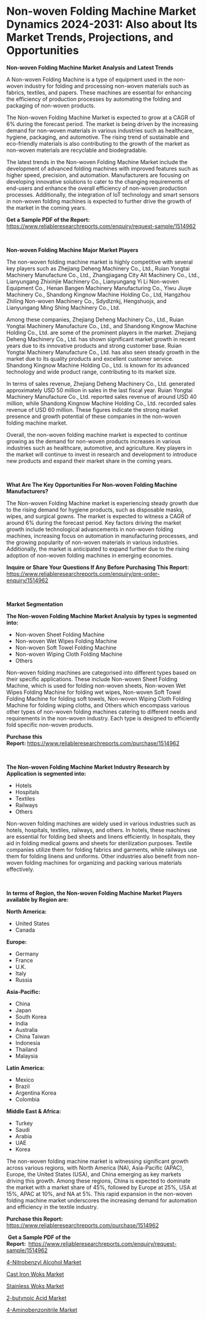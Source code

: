 <p><h1>Non-woven Folding Machine Market Dynamics 2024-2031: Also about Its Market Trends, Projections, and Opportunities</h1></p><p><strong>Non-woven Folding Machine Market Analysis and Latest Trends</strong></p>
<p><p>A Non-woven Folding Machine is a type of equipment used in the non-woven industry for folding and processing non-woven materials such as fabrics, textiles, and papers. These machines are essential for enhancing the efficiency of production processes by automating the folding and packaging of non-woven products.</p><p>The Non-woven Folding Machine Market is expected to grow at a CAGR of 6% during the forecast period. The market is being driven by the increasing demand for non-woven materials in various industries such as healthcare, hygiene, packaging, and automotive. The rising trend of sustainable and eco-friendly materials is also contributing to the growth of the market as non-woven materials are recyclable and biodegradable.</p><p>The latest trends in the Non-woven Folding Machine Market include the development of advanced folding machines with improved features such as higher speed, precision, and automation. Manufacturers are focusing on developing innovative solutions to cater to the changing requirements of end-users and enhance the overall efficiency of non-woven production processes. Additionally, the integration of IoT technology and smart sensors in non-woven folding machines is expected to further drive the growth of the market in the coming years.</p></p>
<p><strong>Get a Sample PDF of the Report:&nbsp;</strong> <a href="https://www.reliableresearchreports.com/enquiry/request-sample/1514962">https://www.reliableresearchreports.com/enquiry/request-sample/1514962</a></p>
<p>&nbsp;</p>
<p><strong>Non-woven Folding Machine Major Market Players</strong></p>
<p><p>The non-woven folding machine market is highly competitive with several key players such as Zhejiang Deheng Machinery Co., Ltd., Ruian Yongtai Machinery Manufacture Co., Ltd., Zhangjiagang City Alt Machinery Co., Ltd., Lianyungang Zhixinjie Machinery Co., Lianyungang Yi Li Non-woven Equipment Co., Henan Bangen Machinery Manufacturing Co., Yiwu Jiuye Machinery Co., Shandong Kingnow Machine Holding Co., Ltd, Hangzhou Zhiling Non-woven Machinery Co., Sdydlznkj, Hengshuojx, and Lianyungang Ming Shing Machinery Co., Ltd.</p><p>Among these companies, Zhejiang Deheng Machinery Co., Ltd., Ruian Yongtai Machinery Manufacture Co., Ltd., and Shandong Kingnow Machine Holding Co., Ltd. are some of the prominent players in the market. Zhejiang Deheng Machinery Co., Ltd. has shown significant market growth in recent years due to its innovative products and strong customer base. Ruian Yongtai Machinery Manufacture Co., Ltd. has also seen steady growth in the market due to its quality products and excellent customer service. Shandong Kingnow Machine Holding Co., Ltd. is known for its advanced technology and wide product range, contributing to its market size.</p><p>In terms of sales revenue, Zhejiang Deheng Machinery Co., Ltd. generated approximately USD 50 million in sales in the last fiscal year. Ruian Yongtai Machinery Manufacture Co., Ltd. reported sales revenue of around USD 40 million, while Shandong Kingnow Machine Holding Co., Ltd. recorded sales revenue of USD 60 million. These figures indicate the strong market presence and growth potential of these companies in the non-woven folding machine market.</p><p>Overall, the non-woven folding machine market is expected to continue growing as the demand for non-woven products increases in various industries such as healthcare, automotive, and agriculture. Key players in the market will continue to invest in research and development to introduce new products and expand their market share in the coming years.</p></p>
<p>&nbsp;</p>
<p><strong>What Are The Key Opportunities For Non-woven Folding Machine Manufacturers?</strong></p>
<p><p>The Non-woven Folding Machine market is experiencing steady growth due to the rising demand for hygiene products, such as disposable masks, wipes, and surgical gowns. The market is expected to witness a CAGR of around 6% during the forecast period. Key factors driving the market growth include technological advancements in non-woven folding machines, increasing focus on automation in manufacturing processes, and the growing popularity of non-woven materials in various industries. Additionally, the market is anticipated to expand further due to the rising adoption of non-woven folding machines in emerging economies.</p></p>
<p><strong>Inquire or Share Your Questions If Any Before Purchasing This Report:</strong> <a href="https://www.reliableresearchreports.com/enquiry/pre-order-enquiry/1514962">https://www.reliableresearchreports.com/enquiry/pre-order-enquiry/1514962</a></p>
<p>&nbsp;</p>
<p><strong>Market Segmentation</strong></p>
<p><strong>The Non-woven Folding Machine Market Analysis by types is segmented into:</strong></p>
<p><ul><li>Non-woven Sheet Folding Machine</li><li>Non-woven Wet Wipes Folding Machine</li><li>Non-woven Soft Towel Folding Machine</li><li>Non-woven Wiping Cloth Folding Machine</li><li>Others</li></ul></p>
<p><p>Non-woven folding machines are categorised into different types based on their specific applications. These include Non-woven Sheet Folding Machine, which is used for folding non-woven sheets, Non-woven Wet Wipes Folding Machine for folding wet wipes, Non-woven Soft Towel Folding Machine for folding soft towels, Non-woven Wiping Cloth Folding Machine for folding wiping cloths, and Others which encompass various other types of non-woven folding machines catering to different needs and requirements in the non-woven industry. Each type is designed to efficiently fold specific non-woven products.</p></p>
<p><strong>Purchase this Report:&nbsp;</strong><a href="https://www.reliableresearchreports.com/purchase/1514962">https://www.reliableresearchreports.com/purchase/1514962</a></p>
<p>&nbsp;</p>
<p><strong>The Non-woven Folding Machine Market Industry Research by Application is segmented into:</strong></p>
<p><ul><li>Hotels</li><li>Hospitals</li><li>Textiles</li><li>Railways</li><li>Others</li></ul></p>
<p><p>Non-woven folding machines are widely used in various industries such as hotels, hospitals, textiles, railways, and others. In hotels, these machines are essential for folding bed sheets and linens efficiently. In hospitals, they aid in folding medical gowns and sheets for sterilization purposes. Textile companies utilize them for folding fabrics and garments, while railways use them for folding linens and uniforms. Other industries also benefit from non-woven folding machines for organizing and packing various materials effectively.</p></p>
<p>&nbsp;</p>
<p><strong>In terms of Region, the Non-woven Folding Machine Market Players available by Region are:</strong></p>
<p>
    <p> <strong> North America: </strong>
        <ul>
            <li>United States</li>
            <li>Canada</li>
        </ul>
        </p> 
    <p> <strong> Europe: </strong>
        <ul>
            <li>Germany</li>
            <li>France</li>
            <li>U.K.</li>
            <li>Italy</li>
            <li>Russia</li>
        </ul>
        </p> 
    <p> <strong> Asia-Pacific: </strong>
        <ul>
            <li>China</li>
            <li>Japan</li>
            <li>South Korea</li>
            <li>India</li>
            <li>Australia</li>
            <li>China Taiwan</li>
            <li>Indonesia</li>
            <li>Thailand</li>
            <li>Malaysia</li>
        </ul>
        </p> 
    <p> <strong> Latin America: </strong>
        <ul>
            <li>Mexico</li>
            <li>Brazil</li>
            <li>Argentina Korea</li>
            <li>Colombia</li>
        </ul>
        </p> 
    <p> <strong> Middle East & Africa: </strong>
        <ul>
            <li>Turkey</li>
            <li>Saudi</li>
            <li>Arabia</li>
            <li>UAE</li>
            <li>Korea</li>
        </ul>
    </p>
    </p>
<p><p>The non-woven folding machine market is witnessing significant growth across various regions, with North America (NA), Asia-Pacific (APAC), Europe, the United States (USA), and China emerging as key markets driving this growth. Among these regions, China is expected to dominate the market with a market share of 45%, followed by Europe at 25%, USA at 15%, APAC at 10%, and NA at 5%. This rapid expansion in the non-woven folding machine market underscores the increasing demand for automation and efficiency in the textile industry.</p></p>
<p><strong>Purchase this Report: </strong><a href="https://www.reliableresearchreports.com/purchase/1514962">https://www.reliableresearchreports.com/purchase/1514962</a></p>
<p>&nbsp;<strong>Get a Sample PDF of the Report:&nbsp;&nbsp;</strong><a href="https://www.reliableresearchreports.com/enquiry/request-sample/1514962">https://www.reliableresearchreports.com/enquiry/request-sample/1514962</a></p>
<p><strong></strong></p>
<p><p><a href="https://silk-columnist-571.notion.site/4-Nitrobenzyl-Alcohol-Market-Size-Global-Industry-Overview-Market-Segmentation-and-Forecast-2024--7f265131c5fe4f598f156d7d7be3e7f7">4-Nitrobenzyl Alcohol Market</a></p><p><a href="https://view.publitas.com/reportprime-1/cast-iron-woks-market-research-report-reveals-the-latest-trends-and-opportunities-of-this-market-for-period-from-2024-2031/">Cast Iron Woks Market</a></p><p><a href="https://view.publitas.com/reportprime-1/stainless-woks-market-size-growth-and-forecast-from-2024-2031/">Stainless Woks Market</a></p><p><a href="https://silk-columnist-571.notion.site/2-butynoic-Acid-Market-Challenges-Opportunities-and-Growth-Drivers-and-Major-Market-Players-forec-564e08a49a43403a8b5eb3f102c5cc78">2-butynoic Acid Market</a></p><p><a href="https://cat-emmental-94b.notion.site/4-Aminobenzonitrile-Market-Provides-Detailed-Segmentation-of-this-Market-based-on-Type-Application--690c38dc34af42cbba304f8acaa164b1">4-Aminobenzonitrile Market</a></p></p>